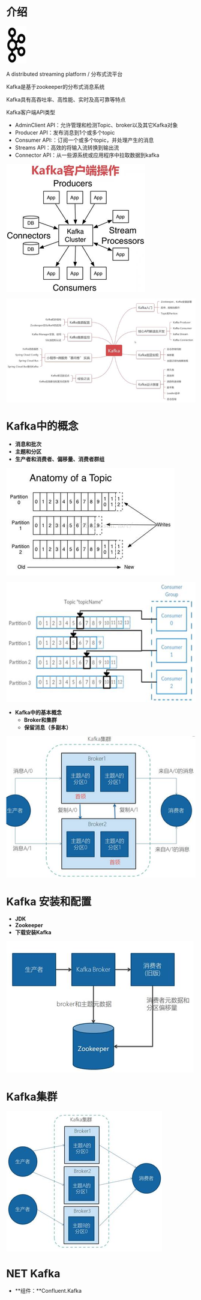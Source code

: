 # 介绍

![图标  描述已自动生成](01.kafka.assets/clip_image002.jpg)

A distributed streaming platform / 分布式流平台

Kafka是基于zookeeper的分布式消息系统

Kafka具有高吞吐率、高性能、实时及高可靠等特点 

 

Kafka客户端API类型

- AdminClient API：允许管理和检测Topic、broker以及其它Kafka对象
- Producer API：发布消息到1个或多个topic
- Consumer API:：订阅一个或多个topic，并处理产生的消息
- Streams API：高效的将输入流转换到输出流
- Connector API：从一些源系统或应用程序中拉取数据到kafka

![图示  描述已自动生成](01.kafka.assets/clip_image004.jpg)

 

![图示  描述已自动生成](01.kafka.assets/clip_image006.jpg)

 

# Kafka中的概念

- **消息和批次**
- **主题和分区**
- **生产者和消费者、偏移量、消费者群组**

![图示  描述已自动生成](01.kafka.assets/clip_image007.png)

![图示  描述已自动生成](01.kafka.assets/clip_image009.jpg)

* **Kafka中的基本概念**
  - **Broker和集群**
  - **保留消息（多副本）**




![图示  描述已自动生成](01.kafka.assets/clip_image011.jpg)

# Kafka 安装和配置

- **JDK**
- **Zookeeper**
- **下载安装Kafka**

![图示  描述已自动生成](01.kafka.assets/clip_image013.jpg)

# Kafka集群

![图示  描述已自动生成](01.kafka.assets/clip_image015.jpg)

# NET Kafka

* **组件：**Confluent.Kafka